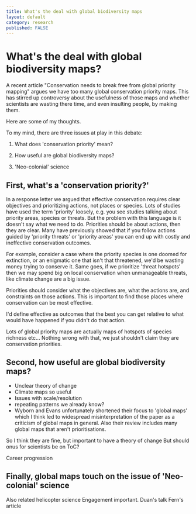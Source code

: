 ```yaml
---
title: What's the deal with global biodiversity maps
layout: default
category: research
published: FALSE
---
```


# What's the deal with global biodiversity maps?

A recent article "Conservation needs to break free from global priority mapping" argues we have too many global conservation priority maps. This has stirred up controversy about the usefulness of those maps and whether scientists are wasting there time, and even insulting people, by making them.

Here are some of my thoughts.

To my mind, there are three issues at play in this debate:

1. What does 'conservation priority' mean?  

2. How useful are global biodiversity maps?

3. 'Neo-colonial' science


## First, what's a 'conservation priority?'

In a response letter we argued that effective conservation requires clear objectives and prioritizing actions, not places or species.
Lots of studies have used the term 'priority' loosely, e.g. you see studies talking about priority areas, species or threats. But the problem with this language is it doesn't say what we need to do. Priorities should be about actions, then they are clear.
Many have previously showed that if you follow actions guided by 'priority threats' or 'priority areas' you can end up with costly and ineffective conservation outcomes.

For example, consider a case where the priority species is one doomed for extinction, or an enigmatic one that isn't that threatened, we'd be wasting money trying to conserve it. Same goes, if we prioritize 'threat hotspots' then we may spend big on local conservation when unmanageable threats, like climate change are a big issue.

Priorities should consider what the objectives are, what the actions are, and constraints on those actions. This is important to find those places where conservation can be most effective.

I'd define effective as outcomes that the best you can get relative to what would have happened if you didn't do that action.

Lots of global priority maps are actually maps of hotspots of species richness etc... Nothing wrong with that, we just shouldn't claim they are conservation priorities.

## Second, how useful are global biodiversity maps?

- Unclear theory of change
- Climate maps so useful
- Issues with scale/resolution
- repeating patterns we already know?
- Wyborn and Evans unfortunately shortened their focus to 'global maps' which I think led to widespread misinterpretation of the paper as a criticism of global maps in general. Also their review includes many global maps that aren't prioritisations.

So I think they are fine, but important to have a theory of change
But should onus for scientists be on ToC?

Career progression

## Finally, global maps touch on the issue of 'Neo-colonial' science

Also related helicopter science
Engagement important.
 Duan's talk
 Fern's article
